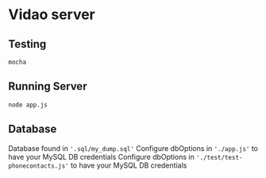 # Vidao server

## Testing
```mocha```

## Running Server
```node app.js```

## Database
Database found in ```'.sql/my_dump.sql'```
Configure dbOptions in ```'./app.js'``` to have your MySQL DB credentials
Configure dbOptions in ```'./test/test-phonecontacts.js'``` to have your MySQL DB credentials